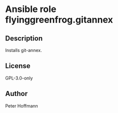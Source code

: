 # Ansible role flyinggreenfrog.gitannex

## Description

Installs git-annex.

## License

GPL-3.0-only

## Author

Peter Hoffmann
